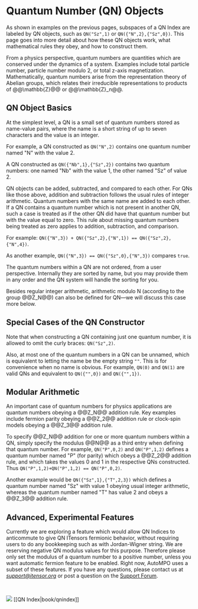 # Quantum Number (QN) Objects

As shown in examples on the previous pages, subspaces of
a QN Index are labeled by QN objects, such as `QN("Sz",1)`
or `QN({"N",2},{"Sz",0})`. This page goes into more detail
about how these QN objects work, what mathematical rules
they obey, and how to construct them.

From a physics perspective, quantum numbers are quantities which
are conserved under the dynamics of a system. Examples include
total particle number, particle number modulo 2, or total z-axis 
magnetization. Mathematically, quantum numbers arise from 
the representation theory of Abelian groups, which relates their irreducible
representations to products of @@\mathbb{Z}@@ or @@\mathbb{Z}_n@@.

## QN Object Basics

At the simplest level, a QN is a small set of quantum numbers
stored as name-value pairs, where the name is a short string of up 
to seven characters and the value is an integer.

For example, a QN constructed as `QN("N",2)` contains one quantum number
named "N" with the value 2.

A QN constructed as `QN({"Nb",1},{"Sz",2})` contains two quantum numbers:
one named "Nb" with the value 1, the other named "Sz" of value 2.

QN objects can be added, subtracted, and compared to each other.
For QNs like those above, addition and subtraction follows the usual
rules of integer arithmetic. Quantum numbers with the same name are added to each
other. If a QN contains a quantum number which is not present in another QN,
such a case is treated as if the other QN did have that quantum number
but with the value equal to zero. This rule about missing quantum numbers
being treated as zero applies to addition, subtraction, and comparison.

For example: `QN({"N",3}) + QN({"Sz",2},{"N",1}) == QN({"Sz",2},{"N",4})`.

As another example, `QN({"N",3}) == QN({"Sz",0},{"N",3})` compares `true`.

The quantum numbers within a QN are not ordered, from a user perspective. 
Internally they are sorted by name, but you may provide them in any order 
and the QN system will handle the sorting for you.

Besides regular integer arithmetic, arithmetic modulo N (according to the group @@Z_N@@)
can also be defined for QN&mdash;we will discuss this case more below.

## Special Cases of the QN Constructor

Note that when constructing a QN containing just one quantum number,
it is allowed to omit the curly braces: `QN("Sz",2)`.

Also, at most one of the quantum numbers in a QN can be unnamed, which is equivalent
to letting the name be the empty string `""`. This is for convenience
when no name is obvious. For example, `QN(0)` and `QN(1)` are
valid QNs and equivalent to `QN({"",0})` and `QN({"",1})`.

## Modular Arithmetic

An important case of quantum numbers for physics applications are
quantum numbers obeying a @@Z_N@@ addition rule. Key examples include
fermion parity obeying a @@Z_2@@ addition rule or clock-spin 
models obeying a @@Z_3@@ addition rule.

To specify @@Z_N@@ addition for one or more quantum numbers within a QN,
simply specify the modulus @@N@@ as a third entry when defining that quantum number.
For example, `QN("P",0,2)` and `QN("P",1,2)` defines a quantum number named "P"
(for parity) which obeys a @@Z_2@@ addition rule, and which takes the values 0 and 
1 in the respective QNs constructed.
Thus `QN("P",1,2)+QN("P",1,2) == QN("P",0,2)`.

Another example would be `QN({"Sz",1},{"T",2,3})` which defines a quantum number named
"Sz" with value 1 obeying usual integer arithmetic, whereas the quantum number named
"T" has value 2 and obeys a @@Z_3@@ addition rule.

## Advanced, Experimental Features

Currently we are exploring a feature which would allow QN Indices to anticommute
to give QN ITensors fermionic behavior, without requiring users to do any 
bookkeeping such as with Jordan-Wigner string. We are reserving negative QN
modulus values for this purpose. Therefore please only set the modulus of a 
quantum number to a positive number, unless you want automatic
fermion feature to be enabled. Right now, AutoMPO uses a subset of these features.
If you have any questions, please contact us at <i>support@itensor.org</i> or post
a question on the <a href="https://itensor.org/support/">Support Forum</a>.

<br/>

<span style="float:left;"><img src="docs/VERSION/arrowleft.png" class="icon">
[[QN Index|book/qnindex]]
</span>

<br/>

